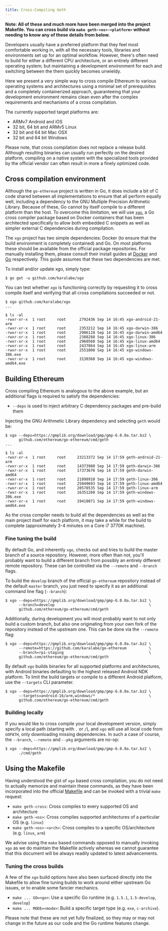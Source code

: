 ```yaml
---
title: Cross-Compiling Geth
---
```


**Note: All of these and much more have been merged into the project Makefile. You can
cross build via `make geth-<os>-<platform>` without needing to know any of these details
from below.**

Developers usually have a preferred platform that they feel most comfortable working in,
with all the necessary tools, libraries and environments set up for an optimal workflow.
However, there's often need to build for either a different CPU architecture, or an
entirely different operating system; but maintaining a development environment for each
and switching between the them quickly becomes unwieldy.

Here we present a very simple way to cross compile Ethereum to various operating systems
and architectures using a minimal set of prerequisites and a completely containerized
approach, guaranteeing that your development environment remains clean even after the
complex requirements and mechanisms of a cross compilation.

The currently supported target platforms are:

 - ARMv7 Android and iOS
 - 32 bit, 64 bit and ARMv5 Linux
 - 32 bit and 64 bit Mac OSX
 - 32 bit and 64 bit Windows

Please note, that cross compilation does not replace a release build. Although resulting
binaries can usually run perfectly on the desired platform, compiling on a native system
with the specialized tools provided by the official vendor can often result in more a
finely optimized code.

## Cross compilation environment

Although the `go-ethereum` project is written in Go, it does include a bit of C code
shared between all implementations to ensure that all perform equally well, including a
dependency to the GNU Multiple Precision Arithmetic Library. Because of these, Go cannot
by itself compile to a different platform than the host. To overcome this limitation, we
will use [`xgo`](https://github.com/karalabe/xgo), a Go cross compiler package based on
Docker containers that has been architected specifically to allow both embedded C snippets
as well as simpler external C dependencies during compilation.

The `xgo` project has two simple dependencies: Docker (to ensure that the build
environment is completely contained) and Go. On most platforms these should be available
from the official package repositories. For manually installing them, please consult their
install guides at [Docker](https://docs.docker.com/installation/) and
[Go](https://golang.org/doc/install) respectively. This guide assumes that these two
dependencies are met.

To install and/or update xgo, simply type:

    $ go get -u github.com/karalabe/xgo

You can test whether `xgo` is functioning correctly by requesting it to cross
compile itself and verifying that all cross compilations succeeded or not.

    $ xgo github.com/karalabe/xgo
    ...

    $ ls -al
    -rwxr-xr-x  1 root     root      2792436 Sep 14 16:45 xgo-android-21-arm
    -rwxr-xr-x  1 root     root      2353212 Sep 14 16:45 xgo-darwin-386
    -rwxr-xr-x  1 root     root      2906128 Sep 14 16:45 xgo-darwin-amd64
    -rwxr-xr-x  1 root     root      2388288 Sep 14 16:45 xgo-linux-386
    -rwxr-xr-x  1 root     root      2960560 Sep 14 16:45 xgo-linux-amd64
    -rwxr-xr-x  1 root     root      2437864 Sep 14 16:45 xgo-linux-arm
    -rwxr-xr-x  1 root     root      2551808 Sep 14 16:45 xgo-windows-386.exe
    -rwxr-xr-x  1 root     root      3130368 Sep 14 16:45 xgo-windows-amd64.exe


## Building Ethereum

Cross compiling Ethereum is analogous to the above example, but an additional flags is
required to satisfy the dependencies:

 - `--deps` is used to inject arbitrary C dependency packages and pre-build them

Injecting the GNU Arithmetic Library dependency and selecting `geth` would be:

    $ xgo --deps=https://gmplib.org/download/gmp/gmp-6.0.0a.tar.bz2 \
          github.com/ethereum/go-ethereum/cmd/geth
    ...

    $ ls -al
    -rwxr-xr-x  1 root     root     23213372 Sep 14 17:59 geth-android-21-arm
    -rwxr-xr-x  1 root     root     14373980 Sep 14 17:59 geth-darwin-386
    -rwxr-xr-x  1 root     root     17373676 Sep 14 17:59 geth-darwin-amd64
    -rwxr-xr-x  1 root     root     21098910 Sep 14 17:59 geth-linux-386
    -rwxr-xr-x  1 root     root     25049693 Sep 14 17:59 geth-linux-amd64
    -rwxr-xr-x  1 root     root     20578535 Sep 14 17:59 geth-linux-arm
    -rwxr-xr-x  1 root     root     16351260 Sep 14 17:59 geth-windows-386.exe
    -rwxr-xr-x  1 root     root     19418071 Sep 14 17:59 geth-windows-amd64.exe


As the cross compiler needs to build all the dependencies as well as the main project
itself for each platform, it may take a while for the build to complete (approximately 3-4
minutes on a Core i7 3770K machine).

### Fine tuning the build

By default Go, and inherently `xgo`, checks out and tries to build the master branch of a
source repository. However, more often than not, you'll probably want to build a different
branch from possibly an entirely different remote repository. These can be controlled via
the `--remote` and `--branch` flags.

To build the `develop` branch of the official `go-ethereum` repository instead of the
default `master` branch, you just need to specify it as an additional command line flag
(`--branch`):

    $ xgo --deps=https://gmplib.org/download/gmp/gmp-6.0.0a.tar.bz2 \
          --branch=develop                                          \
          github.com/ethereum/go-ethereum/cmd/geth

Additionally, during development you will most probably want to not only build a custom
branch, but also one originating from your own fork of the repository instead of the
upstream one. This can be done via the `--remote` flag:

    $ xgo --deps=https://gmplib.org/download/gmp/gmp-6.0.0a.tar.bz2 \
          --remote=https://github.com/karalabe/go-ethereum          \
          --branch=rpi-staging                                      \
          github.com/ethereum/go-ethereum/cmd/geth

By default `xgo` builds binaries for all supported platforms and architectures, with
Android binaries defaulting to the highest released Android NDK platform. To limit the
build targets or compile to a different Android platform, use the `--targets` CLI
parameter.

    $ xgo --deps=https://gmplib.org/download/gmp/gmp-6.0.0a.tar.bz2 \
          --targets=android-16/arm,windows/*                        \
          github.com/ethereum/go-ethereum/cmd/geth

### Building locally

If you would like to cross compile your local development version, simply specify a local
path (starting with `.` or `/`), and `xgo` will use all local code from `GOPATH`, only
downloading missing dependencies. In such a case of course, the `--branch`, `--remote` and
`--pkg` arguments are no-op:

    $ xgo --deps=https://gmplib.org/download/gmp/gmp-6.0.0a.tar.bz2 \
          ./cmd/geth

## Using the Makefile

Having understood the gist of `xgo` based cross compilation, you do not need to actually
memorize and maintain these commands, as they have been incorporated into the official
[Makefile](https://github.com/ethereum/go-ethereum/blob/master/Makefile) and can be
invoked with a trivial `make` request:

 * `make geth-cross`: Cross compiles to every supported OS and architecture
 * `make geth-<os>`: Cross compiles supported architectures of a particular OS (e.g. `linux`)
 * `make geth-<os>-<arch>`: Cross compiles to a specific OS/architecture (e.g. `linux`, `arm`)

We advise using the `make` based commands opposed to manually invoking `xgo` as we do
maintain the Makefile actively whereas we cannot guarantee that this document will be
always readily updated to latest advancements.

### Tuning the cross builds

A few of the `xgo` build options have also been surfaced directly into the Makefile to
allow fine tuning builds to work around either upstream Go issues, or to enable some
fancier mechanics.

 - `make ... GO=<go>`: Use a specific Go runtime (e.g. `1.5.1`, `1.5-develop`, `develop`)
 - `make ... MODE=<mode>`: Build a specific target type (e.g. `exe`, `c-archive`).

Please note that these are not yet fully finalized, so they may or may not change in the
future as our code and the Go runtime features change.
